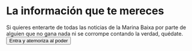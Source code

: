  <h1><b>La información que te mereces</b></h1>
 Si quieres enterarte de todas las noticias de la Marina Baixa por parte de alguien que no gana nada ni se corrompe contando la verdad, quédate.
 <a href="https://misterx1982.github.io/main.html"><br>
 <button>Entra y atemoriza al poder</button></a>
